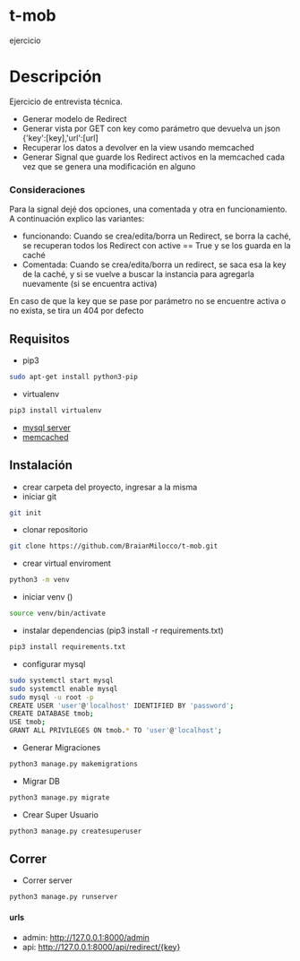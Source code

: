# t-mob
ejercicio

# Descripción
Ejercicio de entrevista técnica.
- Generar modelo de Redirect
- Generar vista por GET con key como parámetro que devuelva un json {'key':[key],'url':[url] 
- Recuperar los datos a devolver en la view usando memcached
- Generar Signal que guarde los Redirect activos en la memcached cada vez que se genera una modificación en alguno

### Consideraciones
Para la signal dejé dos opciones, una comentada y otra en funcionamiento. A continuación explico las variantes:
 - funcionando: Cuando se crea/edita/borra un Redirect, se borra la caché, se recuperan todos los Redirect con active == True y se los guarda en la caché
- Comentada: Cuando se crea/edita/borra un redirect, se saca esa la key de la caché, y si se vuelve a buscar la instancia para agregarla nuevamente (si se encuentra activa)

En caso de que la key que se pase por parámetro no se encuentre activa o no exista, se tira un 404 por defecto

## Requisitos

- pip3 
```bash
sudo apt-get install python3-pip
```
- virtualenv 
```bash
pip3 install virtualenv
```
- [mysql server](https://www.digitalocean.com/community/tutorials/how-to-install-mysql-on-ubuntu-20-04-es)
- [memcached](https://memcached.org/downloads)

## Instalación
 - crear carpeta del proyecto, ingresar a la misma
 - iniciar git 
```bash
git init
```
 - clonar repositorio
```bash
git clone https://github.com/BraianMilocco/t-mob.git
```
 - crear virtual enviroment
```bash
python3 -m venv
```
 - iniciar venv ()
```bash
source venv/bin/activate
``` 
- instalar dependencias (pip3 install -r requirements.txt)
```bash
pip3 install requirements.txt
```
- configurar mysql
```bash
sudo systemctl start mysql
sudo systemctl enable mysql
sudo mysql -u root -p
CREATE USER 'user'@'localhost' IDENTIFIED BY 'password';
CREATE DATABASE tmob;
USE tmob;
GRANT ALL PRIVILEGES ON tmob.* TO 'user'@'localhost';
```

- Generar Migraciones
```bash
python3 manage.py makemigrations
```
- Migrar DB
```bash
python3 manage.py migrate
```
- Crear Super Usuario
```bash
python3 manage.py createsuperuser
```
## Correr
- Correr server
```bash
python3 manage.py runserver
```

#### urls
 - admin: http://127.0.0.1:8000/admin
 - api: http://127.0.0.1:8000/api/redirect/{key}

